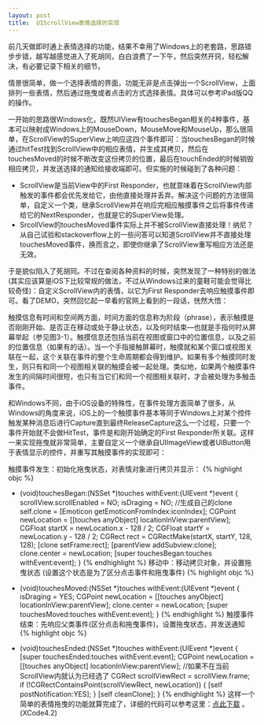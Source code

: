 ```yaml
---
layout: post
title:  UIScrollView表情选择的实现
---
```


前几天做即时通上表情选择的功能，结果不幸用了Windows上的老套路，思路错步步错，越写越感觉进入了死胡同，白白浪费了一下午，然后突然开窍，轻松解决，有必要记录下相关的细节。

情景很简单，做一个选择表情的界面，功能无非是点击弹出一个ScrollView，上面排列一些表情，然后通过拖曳或者点击的方式选择表情。具体可以参考iPad版QQ的操作。

一开始的思路很Windows化，既然UIView有touchesBegan相关的4种事件，基本可以映射成Windows上的MouseDown，MouseMove和MouseUp，那么很简单，在ScrollView的SuperView上响应这四个事件即可：当touchesBegan的时候通过hitTest找到ScrollView中的相应表情，并生成其拷贝，然后在touchesMoved的时候不断改变这份拷贝的位置，最后在touchEnded的时候销毁相应拷贝，并发送选择的通知给接收端即可。但实施的时候碰到了各种问题：

* ScrollView是当前View中的First Responder，也就意味着在ScrollView内部触发的事件都会优先发给它，由他直接处理并丢弃。解决这个问题的方法很简单，自定义一个类，继承ScrollView并在响应完相应触摸事件之后将事件传递给它的NextResponder，也就是它的SuperView处理。
* SrcollView的touchesMoved事件实际上并不被ScrollView直接处理！纳尼？从自己试验和stackoverflow上的一些问答可以知道ScrollView并不直接处理touchesMoved事件，换而言之，即使你继承了ScrollView重写相应方法还是无效。

于是貌似陷入了死胡同。不过在查阅各种资料的时候，突然发现了一种特别的做法(其实应该算是iOS下比较常规的做法，不过从Windows过来的童鞋可能会觉得比较奇怪)：自定义ScrollView内的表情，以它为First Responder去响应触摸事件即可。看了DEMO，突然回忆起一早看的官网上看到的一段话，恍然大悟：

触摸信息有时间和空间两方面，时间方面的信息称为阶段（phrase），表示触摸是否刚刚开始、是否正在移动或处于静止状态，以及何时结束—也就是手指何时从屏幕举起（参见图3-1）。触摸信息还包括当前在视图或窗口中的位置信息，以及之前的位置信息（如果有的话）。当一个手指接触屏幕时，触摸就和某个窗口或视图关联在一起，这个关联在事件的整个生命周期都会得到维护。如果有多个触摸同时发生，则只有和同一个视图相关联的触摸会被一起处理。类似地，如果两个触摸事件发生的间隔时间很短，也只有当它们和同一个视图相关联时，才会被处理为多触击事件。

和Windows不同，由于iOS设备的特殊性，在事件处理方面简单了很多，从Windows的角度来说，iOS上的一个触摸事件基本等同于Windows上对某个控件触发某种消息后进行Capture直到最终ReleaseCapture这么一个过程，只要一个事件开始就不会做HitTest，事件是和刚开始确定的First Responder所关联。这样一来实现拖曳就非常简单，主要自定义一个继承自UIImageView或者UIButton用于表情显示的控件，并重写其触摸事件的实现即可：

触摸事件发生：初始化拖曳状态，对表情对象进行拷贝并显示：
{% highlight objc %}
- (void)touchesBegan:(NSSet *)touches withEvent:(UIEvent *)event
{
    scrollView.scrollEnabled = NO;
    isDraging = NO;
    //生成自己的clone
    self.clone = [Emoticon getEmoticonFromIndex:iconIndex];
    CGPoint newLocation = [[touches anyObject]         locationInView:parentView];
    CGFloat startX = newLocation.x - 128 / 2;
    CGFloat startY = newLocation.y - 128 / 2;
    CGRect rect = CGRectMake(startX, startY, 128, 128);
    [clone setFrame:rect];
    [parentView addSubview:clone];
    clone.center = newLocation;
    [super touchesBegan:touches withEvent:event];
}
{% endhighlight %}
移动中：移动拷贝对象，并设置拖曳状态 (设置这个状态是为了区分点击事件和拖曳事件)
{% highlight objc %}
- (void)touchesMoved:(NSSet *)touches withEvent:(UIEvent *)event
{
    isDraging = YES;
    CGPoint newLocation = [[touches anyObject] locationInView:parentView];
    clone.center = newLocation;
    [super touchesMoved:touches withEvent:event];
}
{% endhighlight %}
触摸事件结束：先响应父类事件(区分点击和拖曳事件)，设置拖曳状态，并发送通知
{% highlight objc %}
- (void)touchesEnded:(NSSet *)touches withEvent:(UIEvent *)event
{
    [super touchesEnded:touches withEvent:event];
    CGPoint newLocation  = [[touches anyObject] locationInView:parentView];
    //如果不在当前ScrollView内就认为已经选了
    CGRect scrollViewRect = scrollView.frame;
    if (!CGRectContainsPoint(scrollViewRect, newLocation))
    {
        [self postNotification:YES];
    }
    [self cleanClone];
}
{% endhighlight %}
这样一个简单的表情拖曳的功能就算完成了，详细的代码可以参考这里：[点此下载][1] 。(XCode4.2)


  [1]: https://github.com/xiangwangfeng/amao_misc/blob/master/Demos/DragDropDemo.7z